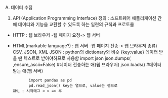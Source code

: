 A. 데이터 수집
1) API (Application Programming Interface)
 정의 : 소프트웨어 애플리케이션 간에 데이터와 기능을 교환할 수 있도록 하는 일련의 규칙과 프로토콜
- HTTP : 웹 브라우저 -웹 페이지 요청-> 웹 서버
- HTML(markable language?) : 웹 서버 -웹 페이지 전송-> 웹 브라우저
 종류) CSV, JSON, XML
      JSON : python의 dictionary와 비슷 {key:value}
             데이터 받을 땐 텍스트로 받아야하므로 사용함
             import json
             json.dumps( ,ensure_ascii=False) #데이터 전송하는 애(웹 브라우저)
             json.loads() #데이터 받는 애(웹 서버)
  
             import pandas as pd
             pd.read_json() key는 열으로, value는 행으로
      XML : 시작태그 < > => 루
